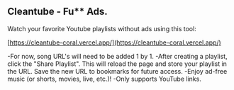 ## Cleantube - Fu\*\* Ads.

Watch your favorite Youtube playlists without ads using this tool:

[https://cleantube-coral.vercel.app/](https://cleantube-coral.vercel.app/)

-For now, song URL's will need to be added 1 by 1.
-After creating a playlist, click the "Share Playlist". This will reload the page and store your playlist in the URL. Save the new URL to bookmarks for future access.
-Enjoy ad-free music (or shorts, movies, live, etc.)!
-Only supports YouTube links.
